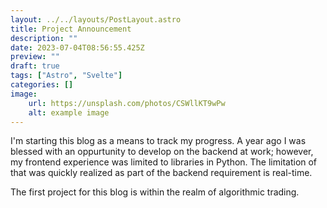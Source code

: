 ```yaml
---
layout: ../../layouts/PostLayout.astro
title: Project Announcement
description: ""
date: 2023-07-04T08:56:55.425Z
preview: ""
draft: true
tags: ["Astro", "Svelte"]
categories: []
image:
    url: https://unsplash.com/photos/CSWllKT9wPw
    alt: example image
---
```


I'm starting this blog as a means to track my progress. A year ago I was blessed with an oppurtunity to develop on the backend at work; however, my frontend experience was limited to libraries in Python. The limitation of that was quickly realized as part of the backend requirement is real-time. 

The first project for this blog is within the realm of algorithmic trading.
 
